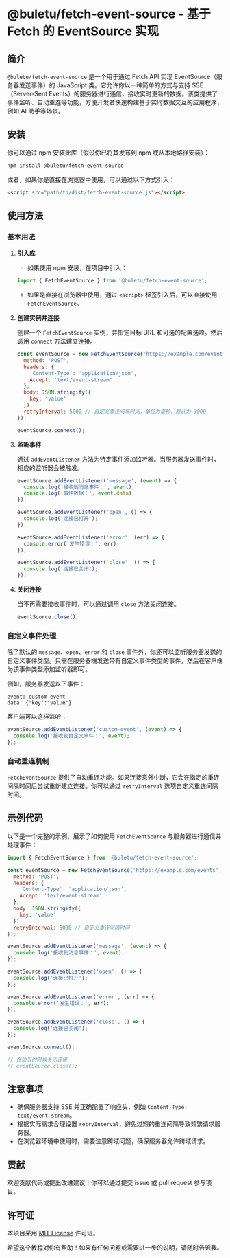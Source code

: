 # @buletu/fetch-event-source - 基于 Fetch 的 EventSource 实现

## 简介

`@buletu/fetch-event-source` 是一个用于通过 Fetch API 实现 EventSource（服务器发送事件）的 JavaScript 类。它允许你以一种简单的方式与支持 SSE（Server-Sent Events）的服务器进行通信，接收实时更新的数据。该类提供了事件监听、自动重连等功能，方便开发者快速构建基于实时数据交互的应用程序，例如 AI 助手等场景。

## 安装

你可以通过 npm 安装此库（假设你已将其发布到 npm 或从本地路径安装）：

```bash
npm install @buletu/fetch-event-source
```

或者，如果你是直接在浏览器中使用，可以通过以下方式引入：

```html
<script src="path/to/dist/fetch-event-source.js"></script>
```

## 使用方法

### 基本用法

1. **引入库**

    - 如果使用 npm 安装，在项目中引入：
    ```javascript
    import { FetchEventSource } from '@buletu/fetch-event-source';
    ```
    - 如果是直接在浏览器中使用，通过 `<script>` 标签引入后，可以直接使用 `FetchEventSource`。

2. **创建实例并连接**

    创建一个 `FetchEventSource` 实例，并指定目标 URL 和可选的配置选项。然后调用 `connect` 方法建立连接。

    ```javascript
    const eventSource = new FetchEventSource('https://example.com/events', {
      method: 'POST',
      headers: {
        'Content-Type': 'application/json',
        Accept: 'text/event-stream'
      },
      body: JSON.stringify({
        key: 'value'
      }),
      retryInterval: 5000 // 自定义重连间隔时间，单位为毫秒，默认为 3000
    });

    eventSource.connect();
    ```

3. **监听事件**

    通过 `addEventListener` 方法为特定事件添加监听器。当服务器发送事件时，相应的监听器会被触发。

    ```javascript
    eventSource.addEventListener('message', (event) => {
      console.log('接收到消息事件：', event);
      console.log('事件数据：', event.data);
    });

    eventSource.addEventListener('open', () => {
      console.log('连接已打开');
    });

    eventSource.addEventListener('error', (err) => {
      console.error('发生错误：', err);
    });

    eventSource.addEventListener('close', () => {
      console.log('连接已关闭');
    });
    ```

4. **关闭连接**

    当不再需要接收事件时，可以通过调用 `close` 方法关闭连接。

    ```javascript
    eventSource.close();
    ```

### 自定义事件处理

除了默认的 `message`、`open`、`error` 和 `close` 事件外，你还可以监听服务器发送的自定义事件类型。只需在服务器端发送带有自定义事件类型的事件，然后在客户端为该事件类型添加监听器即可。

例如，服务器发送以下事件：

```
event: custom-event
data: {"key":"value"}
```

客户端可以这样监听：

```javascript
eventSource.addEventListener('custom-event', (event) => {
  console.log('接收到自定义事件：', event);
});
```

### 自动重连机制

`FetchEventSource` 提供了自动重连功能。如果连接意外中断，它会在指定的重连间隔时间后尝试重新建立连接。你可以通过 `retryInterval` 选项自定义重连间隔时间。

## 示例代码

以下是一个完整的示例，展示了如何使用 `FetchEventSource` 与服务器进行通信并处理事件：

```javascript
import { FetchEventSource } from '@buletu/fetch-event-source';

const eventSource = new FetchEventSource('https://example.com/events', {
  method: 'POST',
  headers: {
    'Content-Type': 'application/json',
    Accept: 'text/event-stream'
  },
  body: JSON.stringify({
    key: 'value'
  }),
  retryInterval: 5000 // 自定义重连间隔时间
});

eventSource.addEventListener('message', (event) => {
  console.log('接收到消息事件：', event);
});

eventSource.addEventListener('open', () => {
  console.log('连接已打开');
});

eventSource.addEventListener('error', (err) => {
  console.error('发生错误：', err);
});

eventSource.addEventListener('close', () => {
  console.log('连接已关闭');
});

eventSource.connect();

// 在适当的时候关闭连接
// eventSource.close();
```

## 注意事项

- 确保服务器支持 SSE 并正确配置了响应头，例如 `Content-Type: text/event-stream`。
- 根据实际需求合理设置 `retryInterval`，避免过短的重连间隔导致频繁请求服务器。
- 在浏览器环境中使用时，需要注意跨域问题，确保服务器允许跨域请求。

## 贡献

欢迎贡献代码或提出改进建议！你可以通过提交 issue 或 pull request 参与项目。

## 许可证

本项目采用 [MIT License](LICENSE) 许可证。

希望这个教程对你有帮助！如果有任何问题或需要进一步的说明，请随时告诉我。